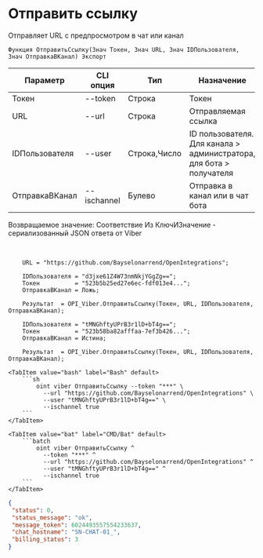 ﻿---
sidebar_position: 6
---

# Отправить ссылку
 Отправляет URL с предпросмотром в чат или канал



`Функция ОтправитьСсылку(Знач Токен, Знач URL, Знач IDПользователя, Знач ОтправкаВКанал) Экспорт`

  | Параметр | CLI опция | Тип | Назначение |
  |-|-|-|-|
  | Токен | --token | Строка | Токен |
  | URL | --url | Строка | Отправляемая ссылка |
  | IDПользователя | --user | Строка,Число | ID пользователя. Для канала > администратора, для бота > получателя |
  | ОтправкаВКанал | --ischannel | Булево | Отправка в канал или в чат бота |

  
  Возвращаемое значение:   Соответствие Из КлючИЗначение - сериализованный JSON ответа от Viber

<br/>




```bsl title="Пример кода"
    URL = "https://github.com/Bayselonarrend/OpenIntegrations";

    IDПользователя = "d3jxe61Z4W73nmNkjYGgZg==";
    Токен          = "523b5b25ed27e6ec-fdf013e4...";
    ОтправкаВКанал = Ложь;

    Результат  = OPI_Viber.ОтправитьСсылку(Токен, URL, IDПользователя, ОтправкаВКанал);

    IDПользователя = "tMNGhftyUPrB3r1lD+bT4g==";
    Токен          = "523b58ba82afffaa-7ef3b426...";
    ОтправкаВКанал = Истина;

    Результат  = OPI_Viber.ОтправитьСсылку(Токен, URL, IDПользователя, ОтправкаВКанал);
```
    

 <Tabs>
  
    <TabItem value="bash" label="Bash" default>
        ```sh
            oint viber ОтправитьСсылку --token "***" \
              --url "https://github.com/Bayselonarrend/OpenIntegrations" \
              --user "tMNGhftyUPrB3r1lD+bT4g==" \
              --ischannel true
        ```
    </TabItem>
  
    <TabItem value="bat" label="CMD/Bat" default>
        ```batch
            oint viber ОтправитьСсылку ^
              --token "***" ^
              --url "https://github.com/Bayselonarrend/OpenIntegrations" ^
              --user "tMNGhftyUPrB3r1lD+bT4g==" ^
              --ischannel true
        ```
    </TabItem>
</Tabs>


```json title="Результат"
{
 "status": 0,
 "status_message": "ok",
 "message_token": 6024493557554233637,
 "chat_hostname": "SN-CHAT-01_",
 "billing_status": 3
}
```
